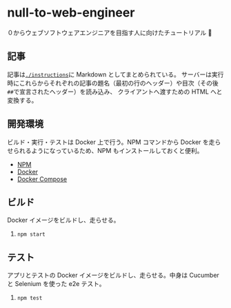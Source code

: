 # null-to-web-engineer

０からウェブソフトウェアエンジニアを目指す人に向けたチュートリアル 🎉

## 記事

記事は[`./instructions`](./instructions)に Markdown としてまとめられている。
サーバーは実行時にこれらからそれぞれの記事の題名（最初の行のヘッダー）や目次（その後`##`で宣言されたヘッダー）を読み込み、
クライアントへ渡すための HTML へと変換する。

## 開発環境

ビルド・実行・テストは Docker 上で行う。NPM コマンドから Docker を走らせられるようになっているため、NPM もインストールしておくと便利。

- [NPM](https://nodejs.org/en/)
- [Docker](https://docs.docker.com/get-docker/)
- [Docker Compose](https://docs.docker.com/compose/install/)

## ビルド

Docker イメージをビルドし、走らせる。

1. `npm start`

## テスト

アプリとテストの Docker イメージをビルドし、走らせる。中身は Cucumber と Selenium を使った e2e テスト。

1. `npm test`
